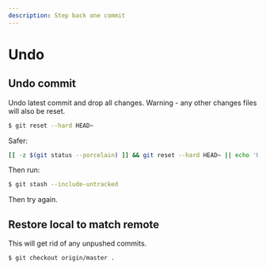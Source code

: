```yaml
---
description: Step back one commit
---
```

# Undo

## Undo commit

Undo latest commit and drop all changes. Warning - any other changes files will also be reset.

```sh
$ git reset --hard HEAD~
```

Safer:

```sh
[[ -z $(git status --porcelain) ]] && git reset --hard HEAD~ || echo 'Unstaged changes!'
```

Then run:

```sh
$ git stash --include-untracked
```

Then try again.


## Restore local to match remote

This will get rid of any unpushed commits.

```sh
$ git checkout origin/master .
```
